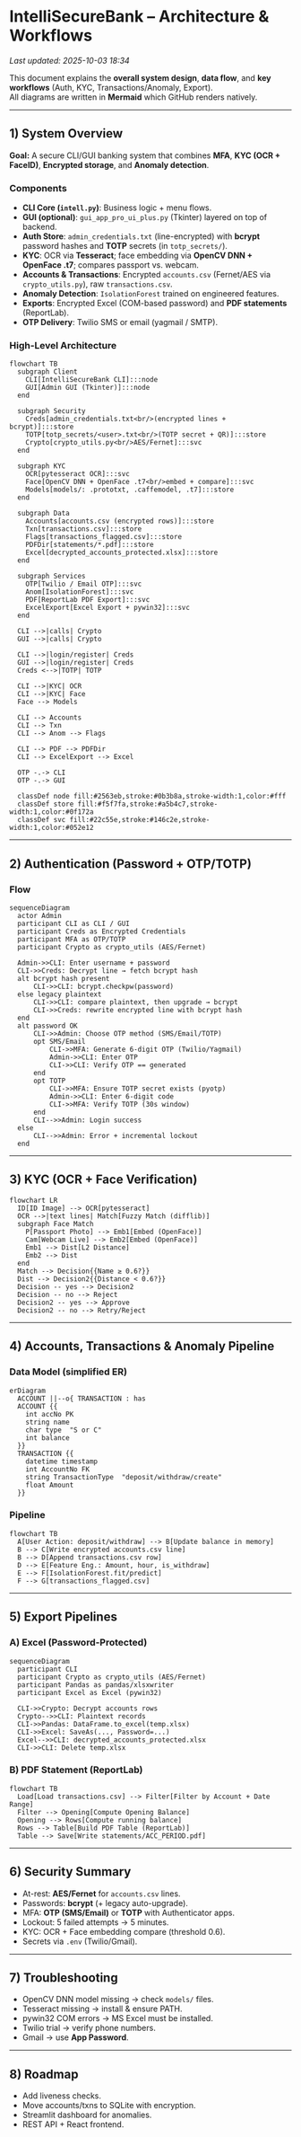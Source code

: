 # IntelliSecureBank – Architecture & Workflows

_Last updated: 2025-10-03 18:34_

This document explains the **overall system design**, **data flow**, and **key workflows** (Auth, KYC, Transactions/Anomaly, Export).  
All diagrams are written in **Mermaid** which GitHub renders natively.


---

## 1) System Overview

**Goal:** A secure CLI/GUI banking system that combines **MFA**, **KYC (OCR + FaceID)**, **Encrypted storage**, and **Anomaly detection**.

### Components

- **CLI Core (`intell.py`)**: Business logic + menu flows.
- **GUI (optional)**: `gui_app_pro_ui_plus.py` (Tkinter) layered on top of backend.
- **Auth Store**: `admin_credentials.txt` (line-encrypted) with **bcrypt** password hashes and **TOTP** secrets (in `totp_secrets/`).
- **KYC**: OCR via **Tesseract**; face embedding via **OpenCV DNN + OpenFace .t7**; compares passport vs. webcam.
- **Accounts & Transactions**: Encrypted `accounts.csv` (Fernet/AES via `crypto_utils.py`), raw `transactions.csv`.
- **Anomaly Detection**: `IsolationForest` trained on engineered features.
- **Exports**: Encrypted Excel (COM-based password) and **PDF statements** (ReportLab).
- **OTP Delivery**: Twilio SMS or email (yagmail / SMTP).

### High-Level Architecture

```mermaid
flowchart TB
  subgraph Client
    CLI[IntelliSecureBank CLI]:::node
    GUI[Admin GUI (Tkinter)]:::node
  end

  subgraph Security
    Creds[admin_credentials.txt<br/>(encrypted lines + bcrypt)]:::store
    TOTP[totp_secrets/<user>.txt<br/>(TOTP secret + QR)]:::store
    Crypto[crypto_utils.py<br/>AES/Fernet]:::svc
  end

  subgraph KYC
    OCR[pytesseract OCR]:::svc
    Face[OpenCV DNN + OpenFace .t7<br/>embed + compare]:::svc
    Models[models/: .prototxt, .caffemodel, .t7]:::store
  end

  subgraph Data
    Accounts[accounts.csv (encrypted rows)]:::store
    Txn[transactions.csv]:::store
    Flags[transactions_flagged.csv]:::store
    PDFDir[statements/*.pdf]:::store
    Excel[decrypted_accounts_protected.xlsx]:::store
  end

  subgraph Services
    OTP[Twilio / Email OTP]:::svc
    Anom[IsolationForest]:::svc
    PDF[ReportLab PDF Export]:::svc
    ExcelExport[Excel Export + pywin32]:::svc
  end

  CLI -->|calls| Crypto
  GUI -->|calls| Crypto

  CLI -->|login/register| Creds
  GUI -->|login/register| Creds
  Creds <-->|TOTP| TOTP

  CLI -->|KYC| OCR
  CLI -->|KYC| Face
  Face --> Models

  CLI --> Accounts
  CLI --> Txn
  CLI --> Anom --> Flags

  CLI --> PDF --> PDFDir
  CLI --> ExcelExport --> Excel

  OTP -.-> CLI
  OTP -.-> GUI

  classDef node fill:#2563eb,stroke:#0b3b8a,stroke-width:1,color:#fff
  classDef store fill:#f5f7fa,stroke:#a5b4c7,stroke-width:1,color:#0f172a
  classDef svc fill:#22c55e,stroke:#146c2e,stroke-width:1,color:#052e12
```

---

## 2) Authentication (Password + OTP/TOTP)

### Flow

```mermaid
sequenceDiagram
  actor Admin
  participant CLI as CLI / GUI
  participant Creds as Encrypted Credentials
  participant MFA as OTP/TOTP
  participant Crypto as crypto_utils (AES/Fernet)

  Admin->>CLI: Enter username + password
  CLI->>Creds: Decrypt line → fetch bcrypt hash
  alt bcrypt hash present
      CLI->>CLI: bcrypt.checkpw(password)
  else legacy plaintext
      CLI->>CLI: compare plaintext, then upgrade → bcrypt
      CLI->>Creds: rewrite encrypted line with bcrypt hash
  end
  alt password OK
      CLI->>Admin: Choose OTP method (SMS/Email/TOTP)
      opt SMS/Email
          CLI->>MFA: Generate 6-digit OTP (Twilio/Yagmail)
          Admin->>CLI: Enter OTP
          CLI->>CLI: Verify OTP == generated
      end
      opt TOTP
          CLI->>MFA: Ensure TOTP secret exists (pyotp)
          Admin->>CLI: Enter 6-digit code
          CLI->>MFA: Verify TOTP (30s window)
      end
      CLI-->>Admin: Login success
  else
      CLI-->>Admin: Error + incremental lockout
  end
```

---

## 3) KYC (OCR + Face Verification)

```mermaid
flowchart LR
  ID[ID Image] --> OCR[pytesseract]
  OCR -->|text lines| Match[Fuzzy Match (difflib)]
  subgraph Face Match
    P[Passport Photo] --> Emb1[Embed (OpenFace)]
    Cam[Webcam Live] --> Emb2[Embed (OpenFace)]
    Emb1 --> Dist[L2 Distance]
    Emb2 --> Dist
  end
  Match --> Decision{{Name ≥ 0.6?}}
  Dist --> Decision2{{Distance < 0.6?}}
  Decision -- yes --> Decision2
  Decision -- no --> Reject
  Decision2 -- yes --> Approve
  Decision2 -- no --> Retry/Reject
```

---

## 4) Accounts, Transactions & Anomaly Pipeline

### Data Model (simplified ER)

```mermaid
erDiagram
  ACCOUNT ||--o{ TRANSACTION : has
  ACCOUNT {{
    int accNo PK
    string name
    char type  "S or C"
    int balance
  }}
  TRANSACTION {{
    datetime timestamp
    int AccountNo FK
    string TransactionType  "deposit/withdraw/create"
    float Amount
  }}
```

### Pipeline

```mermaid
flowchart TB
  A[User Action: deposit/withdraw] --> B[Update balance in memory]
  B --> C[Write encrypted accounts.csv line]
  B --> D[Append transactions.csv row]
  D --> E[Feature Eng.: Amount, hour, is_withdraw]
  E --> F[IsolationForest.fit/predict]
  F --> G[transactions_flagged.csv]
```

---

## 5) Export Pipelines

### A) Excel (Password-Protected)

```mermaid
sequenceDiagram
  participant CLI
  participant Crypto as crypto_utils (AES/Fernet)
  participant Pandas as pandas/xlsxwriter
  participant Excel as Excel (pywin32)

  CLI->>Crypto: Decrypt accounts rows
  Crypto-->>CLI: Plaintext records
  CLI->>Pandas: DataFrame.to_excel(temp.xlsx)
  CLI->>Excel: SaveAs(..., Password=...)
  Excel-->>CLI: decrypted_accounts_protected.xlsx
  CLI->>CLI: Delete temp.xlsx
```

### B) PDF Statement (ReportLab)

```mermaid
flowchart TB
  Load[Load transactions.csv] --> Filter[Filter by Account + Date Range]
  Filter --> Opening[Compute Opening Balance]
  Opening --> Rows[Compute running balance]
  Rows --> Table[Build PDF Table (ReportLab)]
  Table --> Save[Write statements/ACC_PERIOD.pdf]
```

---

## 6) Security Summary
- At-rest: **AES/Fernet** for `accounts.csv` lines.
- Passwords: **bcrypt** (+ legacy auto-upgrade).
- MFA: **OTP (SMS/Email)** or **TOTP** with Authenticator apps.
- Lockout: 5 failed attempts → 5 minutes.
- KYC: OCR + Face embedding compare (threshold 0.6).
- Secrets via `.env` (Twilio/Gmail).

---

## 7) Troubleshooting
- OpenCV DNN model missing → check `models/` files.
- Tesseract missing → install & ensure PATH.
- pywin32 COM errors → MS Excel must be installed.
- Twilio trial → verify phone numbers.
- Gmail → use **App Password**.

---

## 8) Roadmap
- Add liveness checks.
- Move accounts/txns to SQLite with encryption.
- Streamlit dashboard for anomalies.
- REST API + React frontend.
